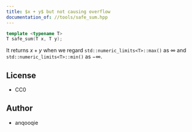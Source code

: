 ```yaml
---
title: $x + y$ but not causing overflow
documentation_of: //tools/safe_sum.hpp
---
```


```cpp
template <typename T>
T safe_sum(T x, T y);
```

It returns $x + y$ when we regard `std::numeric_limits<T>::max()` as $\infty$ and `std::numeric_limits<T>::min()` as $-\infty$.

## License
- CC0

## Author
- anqooqie

